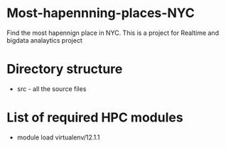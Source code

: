 # Most-hapennning-places-NYC
Find the most hapennign place in NYC.  This is a project for Realtime and bigdata analaytics project

# Directory structure
 * src - all the source files

# List of required HPC modules
* module load virtualenv/12.1.1
